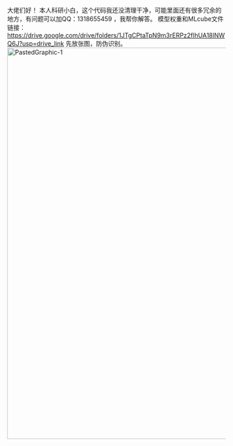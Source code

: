 大佬们好！
本人科研小白，这个代码我还没清理干净，可能里面还有很多冗余的地方，有问题可以加QQ：1318655459 ，我帮你解答。
模型权重和MLcube文件链接：https://drive.google.com/drive/folders/1JTgCPtaTpN9m3rERPz2fIhUA18lNWQ6J?usp=drive_link
先放张图，防伪识别。
<img width="903" alt="PastedGraphic-1" src="https://github.com/user-attachments/assets/74184447-8d02-46e7-a5ed-648c6d1cf6f6">
